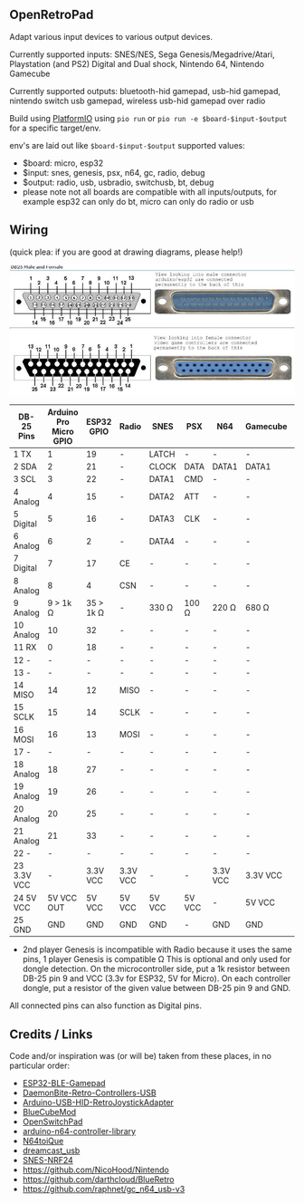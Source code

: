 OpenRetroPad
------------

Adapt various input devices to various output devices.

Currently supported inputs: SNES/NES, Sega Genesis/Megadrive/Atari, Playstation (and PS2) Digital and Dual shock, Nintendo 64, Nintendo Gamecube

Currently supported outputs: bluetooth-hid gamepad, usb-hid gamepad, nintendo switch usb gamepad, wireless usb-hid gamepad over radio

Build using [PlatformIO](https://platformio.org/) using `pio run` or `pio run -e $board-$input-$output` for a specific target/env.

env's are laid out like `$board-$input-$output`
supported values:
  * $board: micro, esp32
  * $input: snes, genesis, psx, n64, gc, radio, debug
  * $output: radio, usb, usbradio, switchusb, bt, debug
  * please note not all boards are compatible with all inputs/outputs, for example esp32 can only do bt, micro can only do radio or usb

Wiring
------

(quick plea: if you are good at drawing diagrams, please help!)

![DB-25 Pinout](images/db25pins.jpg)

| DB-25 Pins    | Arduino Pro Micro GPIO | ESP32 GPIO | Radio    | SNES   | PSX    | N64      | Gamecube | Genesis     |
|---------------|------------------------|------------|----------|--------|--------|----------|----------|-------------|
|  1  TX        |  1                     | 19         | -        | LATCH  | -      | -        | -        | P1-1        |
|  2  SDA       |  2                     | 21         | -        | CLOCK  | DATA   | DATA1    | DATA1    | P1-3        |
|  3  SCL       |  3                     | 22         | -        | DATA1  | CMD    | -        | -        | P1-4        |
|  4  Analog    |  4                     | 15         | -        | DATA2  | ATT    | -        | -        | P1-6        |
|  5  Digital   |  5                     | 16         | -        | DATA3  | CLK    | -        | -        | P1-7        |
|  6  Analog    |  6                     |  2         | -        | DATA4  | -      | -        | -        | P1-9        |
|  7  Digital   |  7                     | 17         | CE       | -      | -      | -        | -        | P2-7*       |
|  8  Analog    |  8                     |  4         | CSN      | -      | -      | -        | -        | -           |
|  9  Analog    |  9 > 1k Ω              | 35 > 1k Ω  | -        | 330 Ω  | 100 Ω  | 220 Ω    | 680 Ω    | 470 Ω       |
| 10  Analog    | 10                     | 32         | -        | -      | -      | -        | -        | -           |
| 11  RX        |  0                     | 18         | -        | -      | -      | -        | -        | P1-2        |
| 12  -         | -                      | -          | -        | -      | -      | -        | -        | -           |
| 13  -         | -                      | -          | -        | -      | -      | -        | -        | -           |
| 14  MISO      | 14                     | 12         | MISO     | -      | -      | -        | -        | P2-6*       |
| 15  SCLK      | 15                     | 14         | SCLK     | -      | -      | -        | -        | P2-9*       |
| 16  MOSI      | 16                     | 13         | MOSI     | -      | -      | -        | -        | -           |
| 17  -         | -                      | -          | -        | -      | -      | -        | -        | -           |
| 18  Analog    | 18                     | 27         | -        | -      | -      | -        | -        | P2-1        |
| 19  Analog    | 19                     | 26         | -        | -      | -      | -        | -        | P2-2        |
| 20  Analog    | 20                     | 25         | -        | -      | -      | -        | -        | P2-3        |
| 21  Analog    | 21                     | 33         | -        | -      | -      | -        | -        | P2-4        |
| 22  -         | -                      | -          | -        | -      | -      | -        | -        | -           |
| 23  3.3V VCC  | -                      | 3.3V VCC   | 3.3V VCC | -      | -      | 3.3V VCC | 3.3V VCC | -           |
| 24  5V VCC    | 5V VCC OUT             | 5V VCC     | 5V VCC   | 5V VCC | 5V VCC | -        | 5V VCC   | PX-5 5V VCC |
| 25  GND       | GND                    | GND        | GND      | GND    | -      | GND      | GND      | PX-8 GND    |

* 2nd player Genesis is incompatible with Radio because it uses the same pins, 1 player Genesis is compatible
Ω This is optional and only used for dongle detection. On the microcontroller side, put a 1k resistor between DB-25 pin 9 and VCC (3.3v for ESP32, 5V for Micro). On each controller dongle, put a resistor of the given value between DB-25 pin 9 and GND.

All connected pins can also function as Digital pins.

Credits / Links
---------------

Code and/or inspiration was (or will be) taken from these places, in no particular order:

  * [ESP32-BLE-Gamepad](https://github.com/lemmingDev/ESP32-BLE-Gamepad)
  * [DaemonBite-Retro-Controllers-USB](https://github.com/MickGyver/DaemonBite-Retro-Controllers-USB)
  * [Arduino-USB-HID-RetroJoystickAdapter](https://github.com/mcgurk/Arduino-USB-HID-RetroJoystickAdapter)
  * [BlueCubeMod](https://github.com/NathanReeves/BlueCubeMod)
  * [OpenSwitchPad](https://github.com/agustincampeny/OpenSwitchPad)
  * [arduino-n64-controller-library](https://github.com/pothos/arduino-n64-controller-library)
  * [N64toiQue](https://github.com/mnzlmstr/N64toiQue)
  * [dreamcast_usb](https://github.com/raphnet/dreamcast_usb)
  * [SNES-NRF24](https://github.com/baldengineer/SNES-NRF24)
  * https://github.com/NicoHood/Nintendo
  * https://github.com/darthcloud/BlueRetro
  * https://github.com/raphnet/gc_n64_usb-v3
